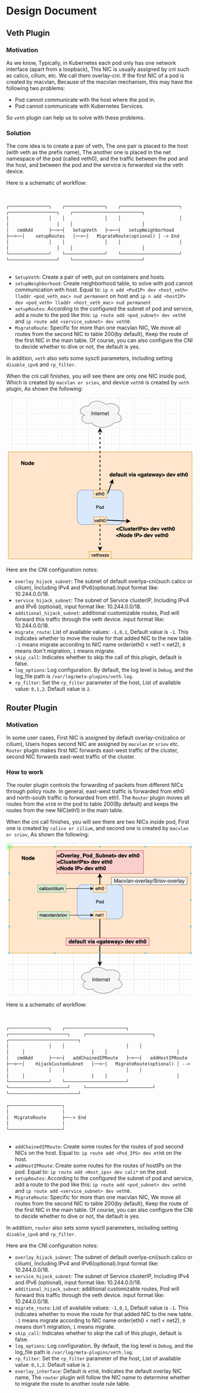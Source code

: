 # Design Document

## Veth Plugin

### Motivation

As we know, Typically, in Kubernetes each pod only has one network interface (apart from a loopback), This NIC is usually assigned by cni such as calico, cilium, etc. We call them overlay-cni.
If the first NIC of a pod is created by macvlan, Because of the macvlan mechanism, this may have the following two problems:

- Pod cannot communicate with the host where the pod in.
- Pod cannot communicate with Kubernetes Services.

So `veth` plugin can help us to solve with these problems.

### Solution

The core idea is to create a pair of veth, The one pair is placed to the host (with veth as the prefix name), The another one is placed in the net namespace of the pod (called veth0), 
and the traffic between the pod and the host, and between the pod and the service is forwarded via the veth device.

Here is a schematic of workflow:

```


┌───────────────┐    ┌───────────────┐    ┌──────────────────────┐     ┌──────────────────┐    ┌──────────────────────────┐
│               │    │               │    │                      │     │                  │    │                          │
│   cmdAdd      ├──>─┤   SetupVeth   ├─>──┤   setupNeighborhood  ├──>──│    setupRoutes   │──>─│   MigrateRoute(optional) │ -> End
│               │    │               │    │                      │     │                  │    │                          │
└───────────────┘    └───────────────┘    └──────────────────────┘     └──────────────────┘    └──────────────────────────┘
                                    

```

- `SetupVeth`: Create a pair of veth, put on containers and hosts.
- `setupNeighborhood`: Create neighborhood table, to solve with pod cannot communication with host. Equal to: `ip n add <PodIP> dev <host_veth> lladdr <pod_veth_mac> nud permanent` on host and `ip n add <hostIP> dev <pod_veth> lladdr <host_veth_mac> nud permanent`
- `setupRoutes`: According to the configured the subnet of pod and service, add a route to the pod like this: `ip route add <pod_subnet> dev veth0` and `ip route add <service_subnet> dev veth0`.
- `MigrateRoute`: Specific for more than one macvlan NIC, We move all routes from the second NIC to table 200(by default), Keep the route of the first NIC in the main table. Of course, you can also configure the CNI to decide whether to dive or not, the default is yes.

In addition, `veth` also sets some sysctl parameters, including setting `disable_ipv6` and `rp_filter`.

When the cni call finishes, you will see there are only one NIC inside pod, Which is created by `macvlan or sriov`, and device `veth0` is created by `veth` plugin, As shown the following:

![standalone](../pictures/standalone.png)

Here are the CNI configuration notes:

- `overlay_hijack_subnet`: The subnet of default overlya-cni(such calico or cilium), Including IPv4 and IPv6(optional).Input format like: 10.244.0.0/18.
- `service_hijack_subnet`: The subnet of Service clusterIP, Including IPv4 and IPv6 (optional), input format like: 10.244.0.0/18. 
- `additional_hijack_subnet`: additional customizable routes, Pod will forward this traffic through the veth device. input format like: 10.244.0.0/18.
- `migrate_route`: List of available values: `-1,0,1`, Default value is `-1`. This indicates whether to move the route for that added NIC to the new table. `-1` means migrate according to NIC name order(eth0 < net1 < net2), `0` means don't migration, `1` means migrate. 
- `skip_call`: Indicates whether to skip the call of this plugin, default is false.
- `log_options`: Log configuration. By default, the log level is `Debug`, and the log_file path is `/var/log/meta-plugins/veth.log`.
- `rp_filter`: Set the `rp_filter` parameter of the host, List of available value: `0,1,2`. Default value is `2`.

## Router Plugin

### Motivation

In some user cases, First NIC is assigned by default overlay-cni(calico or cilium), Users hopes second NIC are assigned by `macvlan` or `sriov` etc. `Router` plugin makes first NIC forwards east-west traffic of the cluster, second NIC forwards east-west traffic of the cluster.

### How to work

The router plugin controls the forwarding of packets from different NICs through policy route. In general, east-west traffic is forwarded from eth0 and north-south traffic is forwarded from eth1. The `Router` plugin moves all routes from the `eth0` in the pod to table 200(By default) and keeps the routes from the new NIC(eth1) in the main table. 

When the cni call finishes, you will see there are two NICs inside pod, First one is created by `calico or cilium`, and second one is created by `macvlan or sriov`, As shown the following:

![](../pictures/overlay.png)

Here is a schematic of workflow:

```


┌───────────────┐    ┌───────────────────────┐    ┌──────────────────────┐     ┌─────────────────────────┐    ┌──────────────────────────┐
│               │    │                       │    │                      │     │                         │    │                          │
│   cmdAdd      ├──>─┤   addChainedIPRoute   ├─>──┤   addHostIPRoute     ├──>──│    HijackCustomSubnet   │──>─│   MigrateRoute(optional) │ --> 
│               │    │                       │    │                      │     │                         │    │                          │
└───────────────┘    └───────────────────────┘    └──────────────────────┘     └─────────────────────────┘    └──────────────────────────┘

┌────────────────────┐   
│                    │   
│  MigrateRoute      ├──-> End
│                    │ 
└────────────────────┘ 


```

- `addChainedIPRoute`: Create some routes for the routes of pod second NICs on the host. Equal to: `ip route add <Pod_IPS> dev eth0` on the host.
- `addHostIPRoute`: Create some routes for the routes of hostIPs on the pod. Equal to: `ip route add <Host_ips> dev cali*` on the pod.
- `setupRoutes`: According to the configured the subnet of pod and service, add a route to the pod like this: `ip route add <pod_subnet> dev veth0` and `ip route add <service_subnet> dev veth0`.
- `MigrateRoute`: Specific for more than one macvlan NIC, We move all routes from the second NIC to table 200(by default), Keep the route of the first NIC in the main table. Of course, you can also configure the CNI to decide whether to dive or not, the default is yes.

In addition, `router` also sets some sysctl parameters, including setting `disable_ipv6` and `rp_filter`.

Here are the CNI configuration notes:

- `overlay_hijack_subnet`: The subnet of default overlya-cni(such calico or cilium), Including IPv4 and IPv6(optional).Input format like: 10.244.0.0/18.
- `service_hijack_subnet`: The subnet of Service clusterIP, Including IPv4 and IPv6 (optional), input format like: 10.244.0.0/18.
- `additional_hijack_subnet`: additional customizable routes, Pod will forward this traffic through the veth device. input format like: 10.244.0.0/18.
- `migrate_route`: List of available values: `-1,0,1`, Default value is `-1`. This indicates whether to move the route for that added NIC to the new table. `-1` means migrate according to NIC name order(eth0 < net1 < net2), `0` means don't migration, `1` means migrate.
- `skip_call`: Indicates whether to skip the call of this plugin, default is false.
- `log_options`: Log configuration. By default, the log level is `Debug`, and the log_file path is `/var/log/meta-plugins/veth.log`.
- `rp_filter`: Set the `rp_filter` parameter of the host, List of available value: `0,1,2`. Default value is `2`.
- `overlay_interface`: Default is `eth0`, Indicates the default overlay NIC name, The `router` plugin will follow the NIC name to determine whether to migrate the route to another route rule table.
